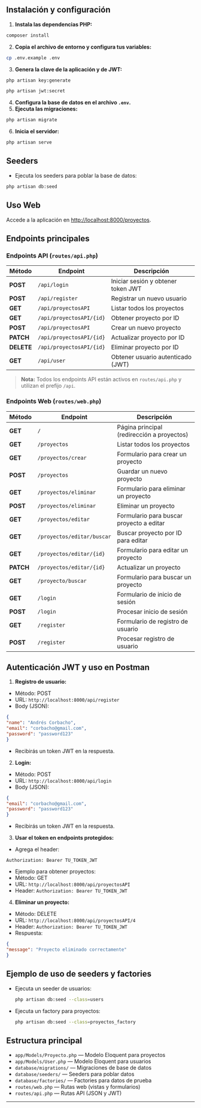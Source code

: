
##  Instalación y configuración
1. **Instala las dependencias PHP:**
  ```bash
  composer install
  ```
2. **Copia el archivo de entorno y configura tus variables:**
  ```bash
  cp .env.example .env
  ```
3. **Genera la clave de la aplicación y de JWT:**
  ```bash
  php artisan key:generate

  php artisan jwt:secret
  ```
4. **Configura la base de datos en el archivo `.env`.**
5. **Ejecuta las migraciones:**
  ```bash
  php artisan migrate
  ```
6. **Inicia el servidor:**
  ```bash
  php artisan serve
  ```
## Seeders 
 - Ejecuta los seeders para poblar la base de datos:
  ```bash
  php artisan db:seed
  ```


##  Uso Web
Accede a la aplicación en [http://localhost:8000/proyectos](http://localhost:8000/proyectos).

##  Endpoints principales

### **Endpoints API** (`routes/api.php`)
|  Método  |  Endpoint                   |  Descripción                        |
|------------|------------------------------|---------------------------------------|
| **POST**   | `/api/login`                 | Iniciar sesión y obtener token JWT    |
| **POST**   | `/api/register`              | Registrar un nuevo usuario            |
| **GET**    | `/api/proyectosAPI`          | Listar todos los proyectos            |
| **GET**    | `/api/proyectosAPI/{id}`     | Obtener proyecto por ID               |
| **POST**   | `/api/proyectosAPI`          | Crear un nuevo proyecto               |
| **PATCH**  | `/api/proyectosAPI/{id}`     | Actualizar proyecto por ID            |
| **DELETE** | `/api/proyectosAPI/{id}`     | Eliminar proyecto por ID              |
| **GET**    | `/api/user`                  | Obtener usuario autenticado (JWT)     |
> **Nota:** Todos los endpoints API están activos en `routes/api.php` y utilizan el prefijo `/api`.
### **Endpoints Web** (`routes/web.php`)
|  Método  |  Endpoint                  |  Descripción                        |
|------------|-----------------------------|---------------------------------------|
| **GET**    | `/`                         | Página principal (redirección a proyectos) |
| **GET**    | `/proyectos`                | Listar todos los proyectos            |
| **GET**    | `/proyectos/crear`          | Formulario para crear un proyecto     |
| **POST**   | `/proyectos`                | Guardar un nuevo proyecto             |
| **GET**    | `/proyectos/eliminar`       | Formulario para eliminar un proyecto  |
| **POST**   | `/proyectos/eliminar`       | Eliminar un proyecto                  |
| **GET**    | `/proyectos/editar`         | Formulario para buscar proyecto a editar |
| **GET**    | `/proyectos/editar/buscar`  | Buscar proyecto por ID para editar    |
| **GET**    | `/proyectos/editar/{id}`    | Formulario para editar un proyecto    |
| **PATCH**  | `/proyectos/editar/{id}`    | Actualizar un proyecto                |
| **GET**    | `/proyecto/buscar`          | Formulario para buscar un proyecto    |
| **GET**    | `/login`                    | Formulario de inicio de sesión        |
| **POST**   | `/login`                    | Procesar inicio de sesión             |
| **GET**    | `/register`                 | Formulario de registro de usuario     |
| **POST**   | `/register`                 | Procesar registro de usuario          |

##  Autenticación JWT y uso en Postman
1. **Registro de usuario:**
  - Método: POST
  - URL: `http://localhost:8000/api/register`
  - Body (JSON):
  ```json
  {
  "name": "Andrés Corbacho",
  "email": "corbacho@gmail.com",
  "password": "password123"
  }
  ```
  - Recibirás un token JWT en la respuesta.

2. **Login:**
  - Método: POST
  - URL: `http://localhost:8000/api/login`
  - Body (JSON):
  ```json
  {
  "email": "corbacho@gmail.com",
  "password": "password123"
  }
  ```
  - Recibirás un token JWT en la respuesta.

3. **Usar el token en endpoints protegidos:**
  - Agrega el header:
  ```
  Authorization: Bearer TU_TOKEN_JWT
  ```
  - Ejemplo para obtener proyectos:
  - Método: GET
  - URL: `http://localhost:8000/api/proyectosAPI`
  - Header: `Authorization: Bearer TU_TOKEN_JWT`
4. **Eliminar un proyecto:**
  - Método: DELETE
  - URL: `http://localhost:8000/api/proyectosAPI/4`
  - Header: `Authorization: Bearer TU_TOKEN_JWT`
  - Respuesta:
  ```json
  {
  "message": "Proyecto eliminado correctamente"
  }
  ```

##  Ejemplo de uso de seeders y factories
- Ejecuta un seeder de usuarios:
  ```bash
  php artisan db:seed --class=users
  ```
- Ejecuta un factory para proyectos:
  ```bash
  php artisan db:seed --class=proyectos_factory
  ```

##  Estructura principal
- `app/Models/Proyecto.php` — Modelo Eloquent para proyectos
- `app/Models/User.php` — Modelo Eloquent para usuarios
- `database/migrations/` — Migraciones de base de datos
- `database/seeders/` — Seeders para poblar datos
- `database/factories/` — Factories para datos de prueba
- `routes/web.php` — Rutas web (vistas y formularios)
- `routes/api.php` — Rutas API (JSON y JWT)
---
